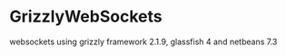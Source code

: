 GrizzlyWebSockets
=================

websockets using grizzly framework 2.1.9, glassfish 4 and netbeans 7.3
